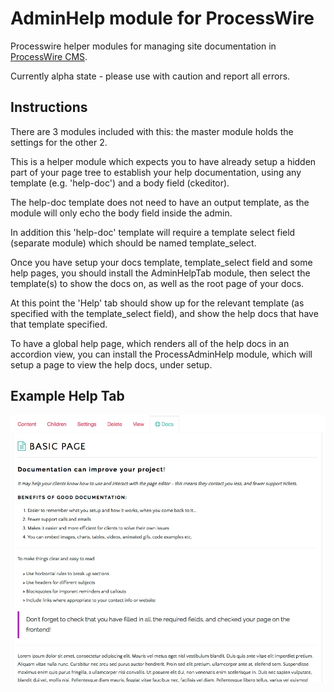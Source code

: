 AdminHelp module for ProcessWire
================

Processwire helper modules for managing site documentation in [ProcessWire CMS](http://processwire.com/).

Currently alpha state - please use with caution and report all errors.

## Instructions

There are 3 modules included with this: the master module holds the settings for the other 2.

This is a helper module which expects you to have already setup a hidden part of your page tree to establish your help documentation, using any template (e.g. 'help-doc') and a body field (ckeditor).

The help-doc template does not need to have an output template, as the module will only echo the body field inside the admin.

In addition this 'help-doc' template will require a template select field (separate module) which should be named template_select.

Once you have setup your docs template, template_select field and some help pages, you should install the AdminHelpTab module, then select the template(s) to show the docs on, as well as the root page of your docs.

At this point the 'Help' tab should show up for the relevant template (as specified with the template_select field), and show the help docs that have that template specified.

To have a global help page, which renders all of the help docs in an accordion view, you can install the ProcessAdminHelp module, which will setup a page to view the help docs, under setup.


## Example Help Tab

![Desc](https://raw.githubusercontent.com/outflux3/AdminDocsTab/master/images/admin_docs.jpg)